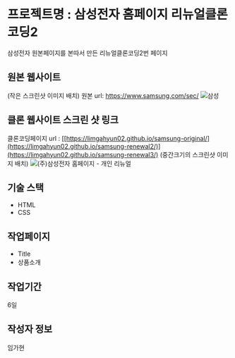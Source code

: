 # 프로젝트명 : 삼성전자 홈페이지 리뉴얼클론코딩2
 삼성전자 원본페이지를 본따서 만든 리뉴얼클론코딩2번 페이지
 
## 원본 웹사이트
(작은 스크린샷 이미지 배치)
원본 url: https://www.samsung.com/sec/
![삼성](https://github.com/limgahyun02/samsung-original/assets/142555137/fbea16ac-50d9-491e-bbb9-b0bbc0362bf4)

## 클론 웹사이트 스크린 샷 링크
클론코딩페이지 url : [[https://limgahyun02.github.io/samsung-original/](https://limgahyun02.github.io/samsung-renewal2/)](https://limgahyun02.github.io/samsung-renewal3/)
(중간크기의 스크린샷 이미지 배치)
![(주)삼성전자 홈페이지 - 개인 리뉴얼](https://github.com/limgahyun02/samsung-renewal3/assets/142555137/4d367b59-3eeb-4aae-9a1b-33287ca222c7)

## 기술 스택
- HTML
- CSS

## 작업페이지
- Title
- 상품소개

## 작업기간
6일

## 작성자 정보
임가현
